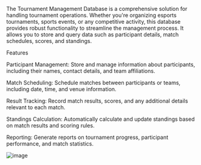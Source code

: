 The Tournament Management Database is a comprehensive solution for handling tournament operations. Whether you're organizing esports tournaments, sports events, or any competitive activity, this database provides robust functionality to streamline the management process. It allows you to store and query data such as participant details, match schedules, scores, and standings.

Features

Participant Management: Store and manage information about participants, including their names, contact details, and team affiliations.

Match Scheduling: Schedule matches between participants or teams, including date, time, and venue information.

Result Tracking: Record match results, scores, and any additional details relevant to each match.

Standings Calculation: Automatically calculate and update standings based on match results and scoring rules.

Reporting: Generate reports on tournament progress, participant performance, and match statistics.

![image](https://github.com/prab0779/Scoring-system/assets/101067217/5249f9ff-a621-4812-b7b3-2e06b511c761)
